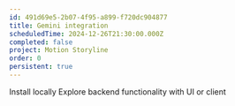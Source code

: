 ```yaml
---
id: 491d69e5-2b07-4f95-a899-f720dc904877
title: Gemini integration
scheduledTime: 2024-12-26T21:30:00.000Z
completed: false
project: Motion Storyline
order: 0
persistent: true
---
```


Install locally
Explore backend functionality with UI or client